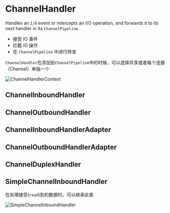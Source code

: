 # ChannelHandler

Handles an `I/O` event or intercepts an I/O operation, and forwards it to its next handler in
its `ChannelPipeline`.

- 接受 IO 事件
- 拦截 IO 操作
- 在 `ChannelPipeline` 中进行转发

`ChannelHandler`在添加到`ChannelPipeline`中的时候，可以选择共享或者每个连接（Channel）单独一个

![ChannelHandlerContext](./images/ChannelHandlerContext.png)

## ChannelInboundHandler

## ChannelOutboundHandler

## ChannelInboundHandlerAdapter

## ChannelOutboundHandlerAdapter

## ChannelDuplexHandler

## SimpleChannelInboundHandler

在处理接受(`read`)到的数据时，可以继承此类

![SimpleChannelInboundHandler](./images/SimpleChannelInboundHandler.png)
